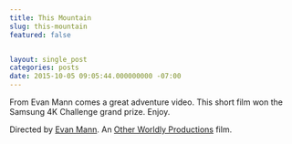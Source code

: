 ```yaml
---
title: This Mountain
slug: this-mountain
featured: false


layout: single_post
categories: posts
date: 2015-10-05 09:05:44.000000000 -07:00
---
```


From Evan Mann comes a great adventure video. This short film won the Samsung 4K Challenge grand prize. Enjoy.

Directed by [Evan Mann](http://evanmann.com). An [Other Worldly Productions](http://otherworldlyproductions.com) film.

